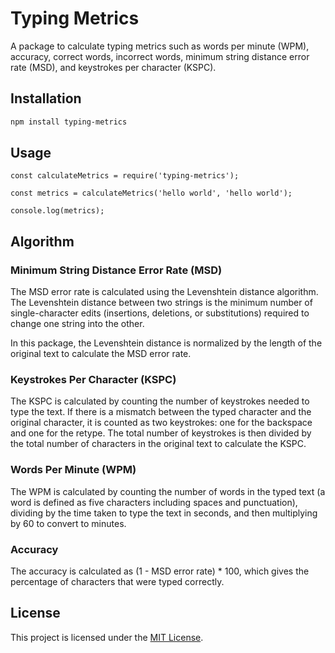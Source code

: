 # Typing Metrics

A package to calculate typing metrics such as words per minute (WPM), accuracy, correct words, incorrect words, minimum string distance error rate (MSD), and keystrokes per character (KSPC).

## Installation

```bash
npm install typing-metrics
```

## Usage

```
const calculateMetrics = require('typing-metrics');

const metrics = calculateMetrics('hello world', 'hello world');

console.log(metrics);
```

## Algorithm

### Minimum String Distance Error Rate (MSD)



The MSD error rate is calculated using the Levenshtein distance algorithm. The Levenshtein distance between two strings is the minimum number of single-character edits (insertions, deletions, or substitutions) required to change one string into the other.



In this package, the Levenshtein distance is normalized by the length of the original text to calculate the MSD error rate.

### Keystrokes Per Character (KSPC)



The KSPC is calculated by counting the number of keystrokes needed to type the text. If there is a mismatch between the typed character and the original character, it is counted as two keystrokes: one for the backspace and one for the retype. The total number of keystrokes is then divided by the total number of characters in the original text to calculate the KSPC.

### Words Per Minute (WPM)



The WPM is calculated by counting the number of words in the typed text (a word is defined as five characters including spaces and punctuation), dividing by the time taken to type the text in seconds, and then multiplying by 60 to convert to minutes.



### Accuracy



The accuracy is calculated as (1 - MSD error rate) * 100, which gives the percentage of characters that were typed correctly.

## License

This project is licensed under the [MIT License](LICENSE).
